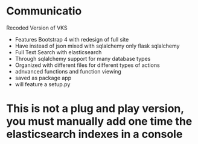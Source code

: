 # Communicatio
Recoded Version of VKS
- Features Bootstrap 4 with redesign of full site
- Have instead of json mixed with sqlalchemy only flask sqlalchemy
- Full Text Search with elasticsearch
- Through sqlalchemy support for many database types
- Organized with different files for different types of actions
- adnvanced functions and function viewing
- saved as package app
- will feature a setup.py

# This is not a plug and play version, you must manually add one time the elasticsearch indexes in a console
